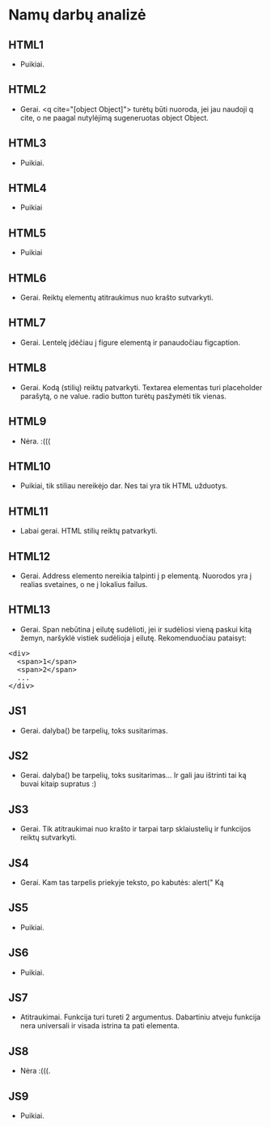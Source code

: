 # Namų darbų analizė

## HTML1

* Puikiai.

## HTML2

* Gerai. &lt;q cite="[object Object]"&gt; turėtų būti nuoroda, jei jau naudoji q cite, o ne paagal nutylėjimą sugeneruotas object Object.

## HTML3

* Puikiai.

## HTML4

* Puikiai

## HTML5

* Puikiai

## HTML6

* Gerai. Reiktų elementų atitraukimus nuo krašto sutvarkyti.

## HTML7

* Gerai. Lentelę įdėčiau į figure elementą ir panaudočiau figcaption.

## HTML8

* Gerai. Kodą (stilių) reiktų patvarkyti. Textarea elementas turi placeholder parašytą, o ne value. radio button turėtų pasžymėti tik vienas.

## HTML9

* Nėra. :(((

## HTML10

* Puikiai, tik stiliau nereikėjo dar. Nes tai yra tik HTML užduotys.

## HTML11

* Labai gerai. HTML stilių reiktų patvarkyti.

## HTML12

* Gerai. Address elemento nereikia talpinti į p elementą. Nuorodos yra į realias svetaines, o ne į lokalius failus.

## HTML13

* Gerai. Span nebūtina į eilutę sudėlioti, jei ir sudėliosi vieną paskui kitą žemyn, naršyklė vistiek sudėlioja į eilutę. Rekomenduočiau pataisyt:
<pre>
&lt;div&gt;
  &lt;span&gt;1&lt;/span&gt;
  &lt;span&gt;2&lt;/span&gt;
  ...
&lt;/div&gt;
</pre>

## JS1

* Gerai. dalyba() be tarpelių, toks susitarimas.

## JS2

* Gerai. dalyba() be tarpelių, toks susitarimas... Ir gali jau ištrinti tai ką buvai kitaip supratus :)

## JS3

* Gerai. Tik atitraukimai nuo krašto ir tarpai tarp sklaiustelių ir funkcijos reiktų sutvarkyti.

## JS4

* Gerai. Kam tas tarpelis priekyje teksto, po kabutės: alert(" Ką

## JS5

* Puikiai.

## JS6

* Puikiai.

## JS7

* Atitraukimai. Funkcija turi tureti 2 argumentus. Dabartiniu atveju funkcija nera universali ir visada istrina ta pati elementa.

## JS8

* Nėra :(((.

## JS9

* Puikiai.